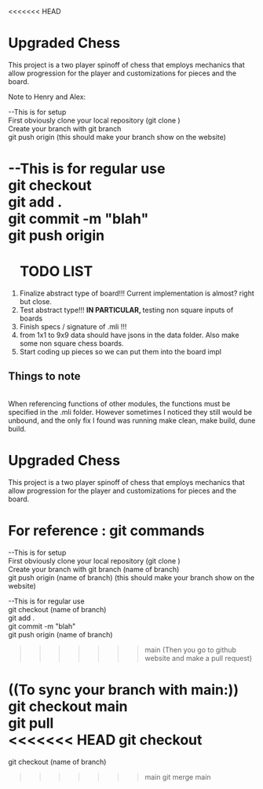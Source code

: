 <<<<<<< HEAD
# Upgraded Chess 

This project is a two player spinoff of chess that employs mechanics that allow progression for the player and customizations for pieces and the board.    

Note to Henry and Alex: <br />

--This is for setup <br /> 
First obviously clone your local repository (git clone <link here>) <br />
Create your branch with git branch <name of branch>  <br />
git push origin <name of branch> (this should make your branch show on the website)  <br />
  
--This is for regular use <br />
git checkout <name of branch> <br />
git add . <br />
git commit -m "blah" <br />
git push origin <name of branch> <br />
=======
<ol><h1>TODO LIST</h1> 
<li> Finalize abstract type of board!!! Current implementation is almost? right but close. </li> 
  <li> Test abstract type!!! <strong> IN PARTICULAR, </strong> testing non square inputs of boards  </li> 
<li> Finish specs / signature of .mli !!! </li>
<li> from 1x1 to 9x9 data should have jsons in the data folder. Also make some non square chess boards. </li> 
  <li> Start coding up pieces so we can put them into the board impl </li> </ol>

<h2> Things to note </h2> <br /> 
When referencing functions of other modules, the functions must be specified in the .mli folder. However sometimes I noticed they still would be unbound, and
the only fix I found was running make clean, make build, dune build. 



# Upgraded Chess 

This project is a two player spinoff of chess that employs mechanics that allow progression for the player and customizations for pieces and the board.   </br> 


<h1> For reference : git commands </h1>

--This is for setup <br /> 
First obviously clone your local repository (git clone <link here>) <br />
Create your branch with git branch (name of branch)  <br />
git push origin (name of branch) (this should make your branch show on the website)  <br />
  
--This is for regular use <br />
git checkout (name of branch) <br />
git add . <br />
git commit -m "blah" <br />
git push origin (name of branch) <br />
>>>>>>> main
(Then you go to github website and make a pull request) <br />
  
((To sync your branch with main:)) <br />
git checkout main <br />
git pull <br />
<<<<<<< HEAD
git checkout <name of branch> <br />
=======
git checkout (name of branch) <br />
>>>>>>> main
git merge main <br />
  
